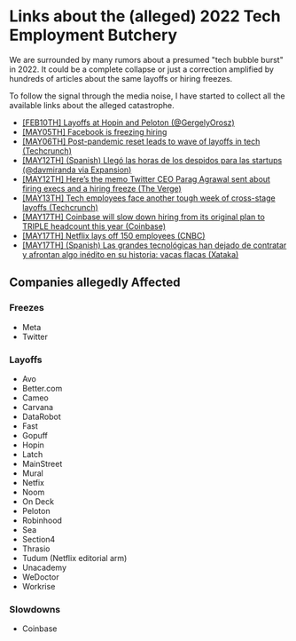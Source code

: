 # Links about the (alleged) 2022 Tech Employment Butchery

We are surrounded by many rumors about a presumed "tech bubble burst" in 2022. It could be a complete collapse or just a correction amplified by hundreds of articles about the same layoffs or hiring freezes.

To follow the signal through the media noise, I have started to collect all the available links about the alleged catastrophe.

* [[FEB10TH] Layoffs at Hopin and Peloton (@GergelyOrosz)](https://twitter.com/GergelyOrosz/status/1491855427277107202)
* [[MAY05TH] Facebook is freezing hiring](https://www.businessinsider.com/facebook-is-freezing-hiring-heres-why-and-who-it-impacts-2022-5)
* [[MAY06TH] Post-pandemic reset leads to wave of layoffs in tech (Techcrunch)](https://techcrunch.com/2022/05/06/startup-tech-layoffs-in-may/)
* [[MAY12TH] (Spanish) Llegó las horas de los despidos para las startups (@davmiranda via Expansion)](https://twitter.com/davmiranda/status/1524616323124408321)
* [[MAY12TH] Here’s the memo Twitter CEO Parag Agrawal sent about firing execs and a hiring freeze (The Verge)](https://www.theverge.com/2022/5/12/23068985/twitter-memo-parag-agrawal-firing-execs-hiring-freeze)
* [[MAY13TH] Tech employees face another tough week of cross-stage layoffs (Techcrunch)](https://techcrunch.com/2022/05/13/startup-tech-layoff-and-hiring-freeze-in-may/)
* [[MAY17TH] Coinbase will slow down hiring from its original plan to TRIPLE headcount this year (Coinbase)](https://blog.coinbase.com/employee-note-an-update-on-hiring-plans-507ea4e2b6cf)
* [[MAY17TH] Netflix lays off 150 employees (CNBC)](https://www.cnbc.com/2022/05/17/netflix-lays-off-150-employees-as-the-streaming-service-contends-with-big-subscriber-losses.html)
* [[MAY17TH] (Spanish) Las grandes tecnológicas han dejado de contratar y afrontan algo inédito en su historia: vacas flacas (Xataka)](https://www.xataka.com/empresas-y-economia/cada-vez-grandes-tecnologicas-congelan-contrataciones-crisis-economica-amenaza-gran-renuncia)

## Companies allegedly Affected

### Freezes

* Meta
* Twitter

### Layoffs

* Avo
* Better.com
* Cameo
* Carvana
* DataRobot
* Fast
* Gopuff
* Hopin
* Latch
* MainStreet
* Mural
* Netfix
* Noom
* On Deck
* Peloton
* Robinhood
* Sea
* Section4
* Thrasio
* Tudum (Netflix editorial arm)
* Unacademy
* WeDoctor
* Workrise

### Slowdowns

* Coinbase
